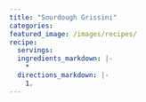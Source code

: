 ```yaml
---
title: "Sourdough Grissini"
categories:
featured_image: /images/recipes/
recipe:
  servings: 
  ingredients_markdown: |-
    *
  directions_markdown: |-
    1.
---
```


